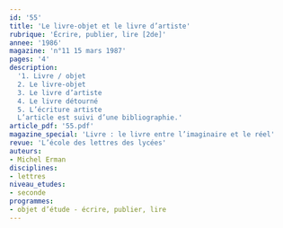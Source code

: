 ```yaml
---
id: '55'
title: 'Le livre-objet et le livre d’artiste'
rubrique: 'Écrire, publier, lire [2de]'
annee: '1986'
magazine: 'n°11 15 mars 1987'
pages: '4'
description: 
  '1. Livre / objet
  2. Le livre-objet
  3. Le livre d’artiste
  4. Le livre détourné
  5. L’écriture artiste
  L’article est suivi d’une bibliographie.'
article_pdf: '55.pdf'
magazine_special: 'Livre : le livre entre l’imaginaire et le réel'
revue: 'L’école des lettres des lycées'
auteurs:
- Michel Erman
disciplines:
- lettres
niveau_etudes:
- seconde
programmes:
- objet d’étude - écrire, publier, lire
---
```

